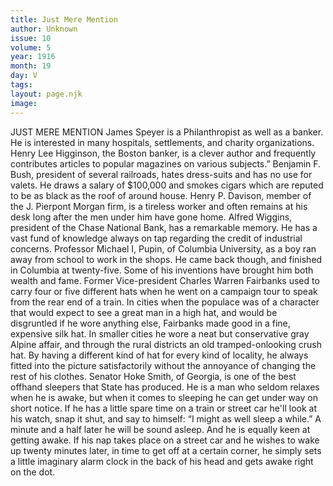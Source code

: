 ```yaml
---
title: Just Mere Mention
author: Unknown
issue: 10
volume: 5
year: 1916
month: 19
day: V
tags:
layout: page.njk
image:
---
```

JUST MERE MENTION       James Speyer is a Philanthropist as well as a banker. He is interested in many hospitals, settlements, and charity organizations.       Henry Lee Higginson, the Boston banker, is a clever author and frequently contributes articles to popular magazines on various subjects.”       Benjamin F. Bush, president of several railroads, hates dress-suits and has no use for valets. He draws a salary of $100,000 and smokes cigars which are reputed to be as black as the roof of around house.       Henry P. Davison, member of the J. Pierpont Morgan firm, is a tireless worker and often remains at his desk long after the men under him have gone home.       Alfred Wiggins, president of the Chase National Bank, has a remarkable memory. He has a vast fund of knowledge always on tap regarding the credit of industrial concerns.       Professor Michael I, Pupin, of Columbia University, as a boy ran away from school to work in the shops. He came back though, and finished in Columbia at twenty-five. Some of his inventions have brought him both wealth and fame.       Former Vice-president Charles Warren Fairbanks used to carry four or five different hats when he went on a campaign tour to speak from the rear end of a train.    In cities when the populace was of a character that would expect to see a great man in a high hat, and would be disgruntled if he wore anything else, Fairbanks made good in a fine, expensive silk hat. In smaller cities he wore a neat but conservative gray Alpine affair, and through the rural districts an old tramped-onlooking crush hat. By having a different kind of hat for every kind of locality, he always fitted into the picture satisfactorily without the annoyance of changing the rest of his clothes.       Senator Hoke Smith, of Georgia, is one of the best offhand sleepers that State has produced. He is a man who seldom relaxes when he is awake, but when it comes to sleeping he can get under way on short notice. If he has a little spare time on a train or street car he'll look at his watch, snap it shut, and say to himself: “I might as well sleep a while.” A minute and a half later he will be sound asleep.       And he is equally keen at getting awake. If his nap takes place on a street car and he wishes to wake up twenty minutes later, in time to get off at a certain corner, he simply sets a little imaginary alarm clock in the back of his head and gets awake right on the dot.       

